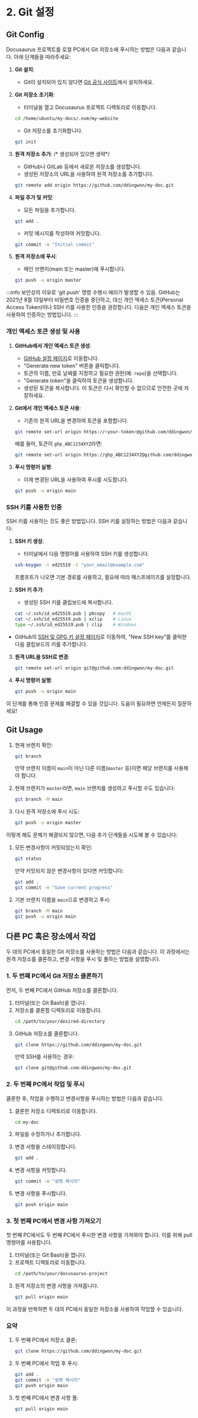 # 2. Git 설정
## Git Config
Docusaurus 프로젝트를 로컬 PC에서 Git 저장소에 푸시하는 방법은 다음과 같습니다. 아래 단계들을 따라주세요:

1. **Git 설치**:
   - Git이 설치되어 있지 않다면 [Git 공식 사이트](https://git-scm.com/)에서 설치하세요.

2. **Git 저장소 초기화**:
   - 터미널을 열고 Docusaurus 프로젝트 디렉토리로 이동합니다.
   ```bash
   cd /home/ubuntu/my-docs/.nvm/my-website
   ```
   - Git 저장소를 초기화합니다.
   ```bash
   git init
   ```

3. **원격 저장소 추가**:      /* 생성되어 있으면 생략*/
   - GitHub나 GitLab 등에서 새로운 저장소를 생성합니다.
   - 생성된 저장소의 URL을 사용하여 원격 저장소를 추가합니다.
   ```bash
   git remote add origin https://github.com/ddingwon/my-doc.git
   ```

4. **파일 추가 및 커밋**:
   - 모든 파일을 추가합니다.
   ```bash
   git add .
   ```
   - 커밋 메시지를 작성하여 커밋합니다.
   ```bash
   git commit -m "Initial commit"
   ```

5. **원격 저장소에 푸시**:
   - 메인 브랜치(main 또는 master)에 푸시합니다.
   ```bash
   git push -u origin master
   ```

:::info
보안상의 이유로 'git push' 명령 수행시 에러가 발생할 수 있음. GitHub는 2021년 8월 13일부터 비밀번호 인증을 중단하고, 대신 개인 액세스 토큰(Personal Access Token)이나 SSH 키를 사용한 인증을 권장합니다. 다음은 개인 액세스 토큰을 사용하여 인증하는 방법입니다.
:::


### 개인 액세스 토큰 생성 및 사용

1. **GitHub에서 개인 액세스 토큰 생성**:
   - [GitHub 설정 페이지](https://github.com/settings/tokens)로 이동합니다.
   - "Generate new token" 버튼을 클릭합니다.
   - 토큰의 이름, 만료 날짜를 지정하고 필요한 권한(예: `repo`)을 선택합니다.
   - "Generate token"을 클릭하여 토큰을 생성합니다.
   - 생성된 토큰을 복사합니다. 이 토큰은 다시 확인할 수 없으므로 안전한 곳에 저장하세요.

2. **Git에서 개인 액세스 토큰 사용**:
   - 기존의 원격 URL을 변경하여 토큰을 포함합니다.
   ```bash
   git remote set-url origin https://<your-token>@github.com/ddingwon/my-doc.git
   ```
   예를 들어, 토큰이 `ghp_ABC1234XYZ`라면:
   ```bash
   git remote set-url origin https://ghp_ABC1234XYZ@github.com/ddingwon/my-doc.git
   ```

3. **푸시 명령어 실행**:
   - 이제 변경된 URL을 사용하여 푸시를 시도합니다.
   ```bash
   git push -u origin main
   ```

### SSH 키를 사용한 인증

SSH 키를 사용하는 것도 좋은 방법입니다. SSH 키를 설정하는 방법은 다음과 같습니다:

1. **SSH 키 생성**:
   - 터미널에서 다음 명령어를 사용하여 SSH 키를 생성합니다.
   ```bash
   ssh-keygen -t ed25519 -C "your_email@example.com"
   ```
   프롬프트가 나오면 기본 경로를 사용하고, 필요에 따라 패스프레이즈를 설정합니다.

2. **SSH 키 추가**:
   - 생성된 SSH 키를 클립보드에 복사합니다.
   ```bash
   cat ~/.ssh/id_ed25519.pub | pbcopy   # macOS
   cat ~/.ssh/id_ed25519.pub | xclip    # Linux
   type ~/.ssh/id_ed25519.pub | clip    # Windows
   ```

- GitHub의 [SSH 및 GPG 키 설정 페이지](https://github.com/settings/keys)로 이동하여, "New SSH key"를 클릭한 다음 클립보드의 키를 추가합니다.

3. **원격 URL을 SSH로 변경**:
   ```bash
   git remote set-url origin git@github.com:ddingwon/my-doc.git
   ```

4. **푸시 명령어 실행**:
   ```bash
   git push -u origin main
   ```

이 단계를 통해 인증 문제를 해결할 수 있을 것입니다. 도움이 필요하면 언제든지 질문하세요!


## Git Usage

1. 현재 브랜치 확인:
   ```bash
   git branch
   ```
   만약 브랜치 이름이 `main`이 아닌 다른 이름(`master` 등)이면 해당 브랜치를 사용해야 합니다.

2. 현재 브랜치가 `master`라면, `main` 브랜치를 생성하고 푸시할 수도 있습니다:
   ```bash
   git branch -M main
   ```

3. 다시 원격 저장소에 푸시 시도:
   ```bash
   git push -u origin master
   ```

이렇게 해도 문제가 해결되지 않으면, 다음 추가 단계들을 시도해 볼 수 있습니다:

1. 모든 변경사항이 커밋되었는지 확인:
   ```bash
   git status
   ```
   만약 커밋되지 않은 변경사항이 있다면 커밋합니다:
   ```bash
   git add .
   git commit -m "Save current progress"
   ```

2. 기본 브랜치 이름을 `main`으로 변경하고 푸시:
   ```bash
   git branch -M main
   git push -u origin main
   ```

## 다른 PC 혹은 장소에서 작업

두 대의 PC에서 동일한 Git 저장소를 사용하는 방법은 다음과 같습니다. 이 과정에서는 원격 저장소를 클론하고, 변경 사항을 푸시 및 풀하는 방법을 설명합니다.

### 1. 두 번째 PC에서 Git 저장소 클론하기
먼저, 두 번째 PC에서 GitHub 저장소를 클론합니다.

1. 터미널(또는 Git Bash)을 엽니다.
2. 저장소를 클론할 디렉토리로 이동합니다.
   ```bash
   cd /path/to/your/desired-directory
   ```
3. GitHub 저장소를 클론합니다.
   ```bash
   git clone https://github.com/ddingwon/my-doc.git
   ```
   만약 SSH를 사용하는 경우:
   ```bash
   git clone git@github.com:ddingwon/my-doc.git
   ```

### 2. 두 번째 PC에서 작업 및 푸시
클론한 후, 작업을 수행하고 변경사항을 푸시하는 방법은 다음과 같습니다.

1. 클론한 저장소 디렉토리로 이동합니다.
   ```bash
   cd my-doc
   ```

2. 파일을 수정하거나 추가합니다.

3. 변경 사항을 스테이징합니다.
   ```bash
   git add .
   ```

4. 변경 사항을 커밋합니다.
   ```bash
   git commit -m "설명 메시지"
   ```

5. 변경 사항을 푸시합니다.
   ```bash
   git push origin main
   ```

### 3. 첫 번째 PC에서 변경 사항 가져오기
첫 번째 PC에서도 두 번째 PC에서 푸시한 변경 사항을 가져와야 합니다. 이를 위해 pull 명령어를 사용합니다.

1. 터미널(또는 Git Bash)을 엽니다.
2. 프로젝트 디렉토리로 이동합니다.
   ```bash
   cd /path/to/your/docusaurus-project
   ```
3. 원격 저장소의 변경 사항을 가져옵니다.
   ```bash
   git pull origin main
   ```

이 과정을 반복하면 두 대의 PC에서 동일한 저장소를 사용하여 작업할 수 있습니다.

### 요약
1. 두 번째 PC에서 저장소 클론:
   ```bash
   git clone https://github.com/ddingwon/my-doc.git
   ```

2. 두 번째 PC에서 작업 후 푸시:
   ```bash
   git add .
   git commit -m "설명 메시지"
   git push origin main
   ```

3. 첫 번째 PC에서 변경 사항 풀:
   ```bash
   git pull origin main
   ```


